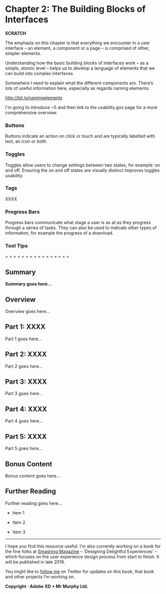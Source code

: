 Chapter 2: The Building Blocks of Interfaces
============================================

**SCRATCH**

The emphasis on this chapter is that everything we encounter in a user interface – an element, a component or a page – is comprised of other, simpler elements.

Understanding how the basic building blocks of interfaces work – as a simple, atomic level – helps us to develop a language of elements that we can build into complex interfaces.

Somewhere I need to explain what the different components are. There’s lots of useful information here, especially as regards naming elements:

http://bit.ly/namingelements

I'm going to introduce ~5 and then link to the usability.gov page for a more comprehensive overview.


### Buttons

Buttons indicate an action on click or touch and are typically labelled with text, an icon or both.


### Toggles

Toggles allow users to change settings between two states, for example: on and off. Ensuring the on and off states are visually distinct improves toggles usability.


### Tags

XXXX


### Progress Bars

Progress bars communicate what stage a user is as at as they progress through a series of tasks. They can also be used to indicate other types of information, for example the progress of a download.


### Tool Tips




= = = = = = = =
 = = = = = = = =




Summary
-------

**Summary goes here…**



Overview
--------

Overview goes here…



Part 1: XXXX
--------------------------

Part 1 goes here…



Part 2: XXXX
--------------------------

Part 2 goes here…



Part 3: XXXX
--------------------------

Part 3 goes here…



Part 4: XXXX
--------------------------

Part 4 goes here…



Part 5: XXXX
--------------------------

Part 5 goes here…



Bonus Content
-------------

Bonus content goes here…



Further Reading
---------------

Further reading goes here…

+ Item 1

+ Item 2

+ Item 3


---


I hope you find this resource useful. I’m also currently working on a book for the fine folks at [Smashing Magazine](https://www.smashingmagazine.com) – ‘Designing Delightful Experiences’ – which focuses on the user experience design process from start to finish. It will be published in late 2019.

You might like to [follow me](https://www.twitter.com/fehler) on Twitter for updates on this book, that book and other projects I’m working on.

**Copyright · Adobe XD + Mr Murphy Ltd.**